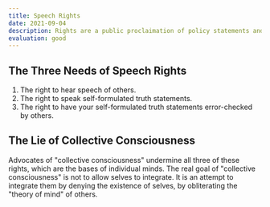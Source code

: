 ```yaml
---
title: Speech Rights
date: 2021-09-04
description: Rights are a public proclaimation of policy statements and cannot exist with the right to make such statements.
evaluation: good
---
```

## The Three Needs of Speech Rights

1. The right to hear speech of others.
2. The right to speak self-formulated truth statements.
3. The right to have your self-formulated truth statements error-checked by others.

## The Lie of Collective Consciousness

Advocates of "collective consciousness" undermine all three of these rights, which are the bases of individual minds. The real goal of "collective consciousness" is not to allow selves to integrate. It is an attempt to integrate them by denying the existence of selves, by obliterating the "theory of mind" of others.